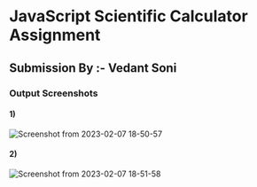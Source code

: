 # JavaScript Scientific Calculator Assignment 
## Submission By :- Vedant Soni

### Output Screenshots
#### 1)
![Screenshot from 2023-02-07 18-50-57](https://user-images.githubusercontent.com/122250819/217256387-1f52d8aa-fb90-4933-9d4a-101143c7eef8.png)

#### 2)
![Screenshot from 2023-02-07 18-51-58](https://user-images.githubusercontent.com/122250819/217256400-88d7e457-d03d-48db-9d08-0acc21c21041.png)
